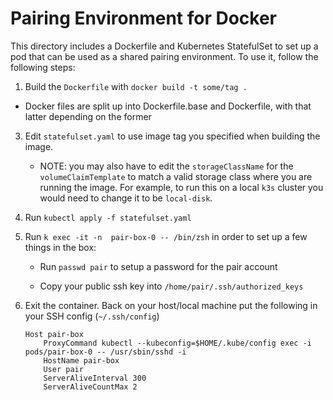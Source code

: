 # Pairing Environment for Docker

This directory includes a Dockerfile and Kubernetes StatefulSet to set up a pod that
can be used as a shared pairing environment. To use it, follow the following
steps:

1. Build the `Dockerfile` with `docker build -t some/tag .`
  * Docker files are split up into Dockerfile.base and Dockerfile, with that latter depending on the former
3. Edit `statefulset.yaml` to use image tag you specified when building the
   image.

    * NOTE: you may also have to edit the `storageClassName` for the
      `volumeClaimTemplate` to match a valid storage class where you are
      running the image. For example, to run this on a local `k3s` cluster you
      would need to change it to be `local-disk`.

4. Run `kubectl apply -f statefulset.yaml`

5. Run `k exec -it -n  pair-box-0 -- /bin/zsh` in order to set up a
   few things in the box:

    * Run `passwd pair` to setup a password for the pair account

    * Copy your public ssh key into `/home/pair/.ssh/authorized_keys`

6. Exit the container. Back on your host/local machine put the following in your SSH config (`~/.ssh/config`)

    ```
    Host pair-box
        ProxyCommand kubectl --kubeconfig=$HOME/.kube/config exec -i pods/pair-box-0 -- /usr/sbin/sshd -i
        HostName pair-box
        User pair
        ServerAliveInterval 300
        ServerAliveCountMax 2
    ```
